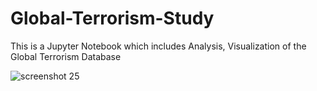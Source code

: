 # Global-Terrorism-Study
This is a Jupyter Notebook which includes Analysis, Visualization of the Global Terrorism Database



![screenshot 25](https://user-images.githubusercontent.com/26801020/34510412-b911a244-f079-11e7-99c9-200ae5c3b39e.png)
